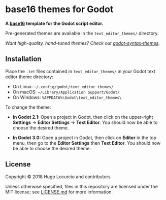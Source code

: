 # base16 themes for Godot

**A [base16](https://github.com/chriskempson/base16) template for the
Godot script editor.**

Pre-generated themes are available in the `text_editor_themes/` directory.

*Want high-quality, hand-tuned themes? Check out
[godot-syntax-themes](https://github.com/Calinou/godot-syntax-themes).*

## Installation

Place the `.tet` files contained in `text_editor_themes/` in your Godot
text editor theme directory:

- On Linux: `~/.config/godot/text_editor_themes/`
- On macOS: `~/Library/Application Support/Godot/`
- On Windows: `%APPDATA%\Godot\text_editor_themes\`

To change the theme:

- **In Godot 2.1:** Open a project in Godot, then click on the upper-right
   **Settings** → **Editor Settings** → **Text Editor**. You should now be able
   to choose the desired theme.

- **In Godot 3.0:** Open a project in Godot, then click on **Editor** in the top
  menu, then go to the **Editor Settings** then **Text Editor**. You should now be
  able to choose the desired theme.

## License

Copyright © 2018 Hugo Locurcio and contributors

Unless otherwise specified, files in this repository are licensed under
the MIT license; see [LICENSE.md](LICENSE.md) for more information.
